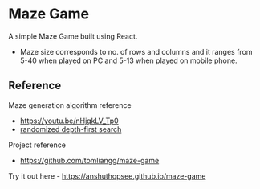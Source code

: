 # Maze Game

A simple Maze Game built using React.

- Maze size corresponds to no. of rows and columns and it ranges from 5-40 when played on PC and 5-13 when played on mobile phone.

## Reference

Maze generation algorithm reference
- https://youtu.be/nHjqkLV_Tp0
- [randomized depth-first search](https://en.wikipedia.org/wiki/Maze_generation_algorithm#Randomized_depth-first_search)

Project reference
- https://github.com/tomliangg/maze-game

Try it out here - https://anshuthopsee.github.io/maze-game

